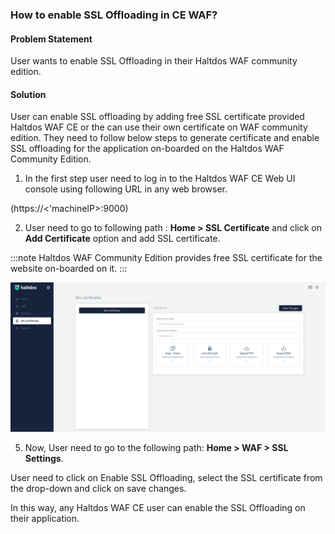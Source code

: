 ### **How to enable SSL Offloading in CE WAF?**

#### **Problem Statement**

User wants to enable SSL Offloading in their Haltdos WAF community edition.

#### **Solution**

User can enable SSL offloading by adding free SSL certificate provided Haltdos WAF CE or the can use their own certificate on WAF community edition. They need to follow below steps to generate certificate and enable SSL offloading for the application on-boarded on the Haltdos WAF Community Edition.

1. In the first step user need to log in to the Haltdos WAF CE Web UI console using following URL in any web browser.

(https://<'machineIP>:9000)

2. User need to go to following path : **Home > SSL Certificate** and click on **Add Certificate** option and add SSL certificate. 

:::note
Haltdos WAF Community Edition provides free SSL certificate for the website on-boarded on it.
:::


![SSL Certificate](/img/cekb/ssl_certificate.png)

5. Now, User need to go to the following path: **Home > WAF > SSL Settings**. 

User need to click on Enable SSL Offloading, select the SSL certificate from the drop-down and click on save changes.

In this way, any Haltdos WAF CE user can enable the SSL Offloading on their application.

